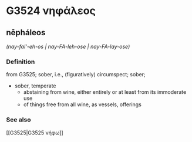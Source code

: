 # G3524 νηφάλεος

## nēpháleos

_(nay-fal'-eh-os | nay-FA-leh-ose | nay-FA-lay-ose)_

### Definition

from G3525; sober, i.e., (figuratively) circumspect; sober; 

- sober, temperate
  - abstaining from wine, either entirely or at least from its immoderate use
  - of things free from all wine, as vessels, offerings

### See also

[[G3525|G3525 νήφω]]
